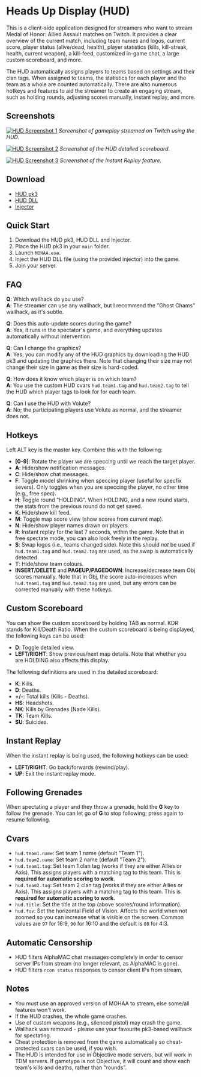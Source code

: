 # Heads Up Display (HUD)
This is a client-side application designed for streamers who want to stream 
Medal of Honor: Allied Assault matches on Twitch.  It provides a clear 
overview of the current match, including team names and logos, current score, 
player status (alive/dead, health), player statistics (kills, kill-streak, 
health, current weapon), a kill-feed, customized in-game chat, a large custom 
scoreboard, and more.

The HUD automatically assigns players to teams based on settings and their 
clan tags.  When assigned to teams, the statistics for each player and the 
team as a whole are counted automatically.  There are also numerous hotkeys 
and features to aid the streamer to create an engaging stream, such as holding 
rounds, adjusting scores manually, instant replay, and more.

## Screenshots
[![HUD Screenshot 1](/img/hud-screenshot-overview.png)](/img/hud-screenshot-overview.png)
*Screenshot of gameplay streamed on Twitch using the HUD.*

[![HUD Screenshot 2](/img/hud-screenshot-scoreboard-detailed.png)](/img/hud-screenshot-scoreboard-detailed.png)
*Screenshot of the HUD detailed scoreboard.*

[![HUD Screenshot 3](/img/hud-screenshot-replay.png)](/img/hud-screenshot-replay.png)
*Screenshot of the Instant Replay feature.*

## Download
- [HUD pk3](/static/zzzzz_HUD_Assets_GreyColors.pk3)
- [HUD DLL](/static/brixton-hud.zip)
- [Injector](/static/brixton-injector.zip)

## Quick Start
1. Download the HUD pk3, HUD DLL and Injector.
1. Place the HUD pk3 in your `main` folder.
1. Launch `MOHAA.exe`.
1. Inject the HUD DLL file (using the provided injector) into the game.
1. Join your server.

## FAQ
**Q**: Which wallhack do you use?<br />
**A**: The streamer can use any wallhack, but I recommend the "Ghost Chams" 
wallhack, as it's subtle.

**Q**: Does this auto-update scores during the game?<br />
**A**: Yes, it runs in the spectator's 
game, and everything updates automatically without intervention.

**Q**: Can I change the graphics?<br />
**A**: Yes, you can modify any of the HUD graphics by downloading the HUD pk3 
and updating the graphics there.  Note that changing their size may not change 
their size in game as their size is hard-coded.

**Q**: How does it know which player is on which team?<br />
**A**: You use the custom HUD cvars `hud.team1.tag` and `hud.team2.tag` to 
tell the HUD which player tags to look for for each team.

**Q**: Can I use the HUD with Volute?<br />
**A**: No; the participating players use Volute as normal, and the streamer 
does not.

## Hotkeys
Left ALT key is the master key. Combine this with the following:

- **[0-9]**: Rotate the player we are speccing until we reach the target 
player.
- **A**: Hide/show notification messages.
- **C**: Hide/show chat messages.
- **F**: Toggle model shrinking when speccing player (useful for specfix 
severs).  Only toggles when you are speccing the player, no other time (e.g., 
free spec).
- **H**: Toggle round "HOLDING".  When HOLDING, and a new round starts, the 
stats from the previous round do not get saved.
- **K**: Hide/show kill feed.
- **M**: Toggle map score view (show scores from current map).
- **N**: Hide/show player names drawn on players.
- **R**: Instant replay for the last 7 seconds, within the game.  Note that in 
free spectate mode, you can also look freely in the replay.
- **S**: Swap logos (i.e., teams changed side).  Note this should *not* be 
used if `hud.team1.tag` and `hud.team2.tag` are used, as the swap is 
automatically detected.
- **T**: Hide/show team colours.
- **INSERT/DELETE** and **PAGEUP/PAGEDOWN**: Increase/decrease team Obj scores 
manually.  Note that in Obj, the score auto-increases when `hud.team1.tag` and 
`hud.team2.tag` are used, but any errors can be corrected manually with these 
hotkeys.

## Custom Scoreboard
You can show the custom scoreboard by holding TAB as normal.  KDR stands for 
Kill/Death Ratio.  When the custom scoreboard is being displayed, the 
following keys can be used:

- **D**: Toggle detailed view.  
- **LEFT/RIGHT**: Show previous/next map details.  Note that whether you are 
HOLDING also affects this display.

The following definitions are used in the detailed scoreboard:

- **K**: Kills.
- **D**: Deaths.
- **+/-**: Total kills (Kills - Deaths).
- **HS**: Headshots.
- **NK**: Kills by Grenades (Nade Kills).
- **TK**: Team Kills.
- **SU**: Suicides.

## Instant Replay
When the instant replay is being used, the following hotkeys can be used:

- **LEFT/RIGHT**: Go back/forwards (rewind/play).
- **UP**: Exit the instant replay mode.

## Following Grenades
When spectating a player and they throw a grenade, hold the **G** key to 
follow the grenade.  You can let go of **G** to stop following; press again to 
resume following.

## Cvars
- `hud.team1.name`: Set team 1 name (default "Team 1").
- `hud.team2.name`: Set team 2 name (default "Team 2").
- `hud.team1.tag`: Set team 1 clan tag (works if they are either Allies or 
Axis).  This assigns players with a matching tag to this team.  This is 
**required for automatic scoring to work**.
- `hud.team2.tag`: Set team 2 clan tag (works if they are either Allies or 
Axis).  This assigns players with a matching tag to this team.  This is 
**required for automatic scoring to work**.
- `hud.title`: Set the title at the top (above scores/round information).
- `hud.fov`: Set the horizontal Field of Vision.  Affects the world when not 
zoomed so you can increase what is visible on the screen.  Common values are 
`97` for 16:9, `90` for 16:10 and the default is `80` for 4:3.

## Automatic Censorship
- HUD filters AlphaMAC chat messages completely in order to censor server IPs 
from stream (no longer relevant, as AlphaMAC is gone).
- HUD filters `rcon status` responses to censor client IPs from stream.

## Notes
- You must use an approved version of MOHAA to stream, else some/all features 
won't work.
- If the HUD crashes, the whole game crashes.
- Use of custom weapons (e.g., silenced pistol) may crash the game.
- Wallhack was removed - please use your favourite pk3-based wallhack for 
spectating.
- Cheat protection is removed from the game automatically so cheat-protected 
cvars can be used, if you wish.
- The HUD is intended for use in Objective mode servers, but will work in TDM 
servers.  If gametype is not Objective, it will count and show each team's 
kills and deaths, rather than "rounds".

<!---
--->

